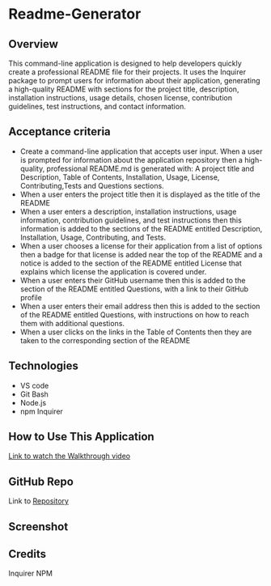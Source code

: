 # Readme-Generator

## Overview

This command-line application is designed to help developers quickly create a professional README file for their projects. It uses the Inquirer package to prompt users for information about their application, generating a high-quality README with sections for the project title, description, installation instructions, usage details, chosen license, contribution guidelines, test instructions, and contact information.

## Acceptance criteria
- Create a command-line application that accepts user input.
When a user is prompted for information about the application repository then a high-quality, professional README.md is generated with: A project title and Description, Table of Contents, Installation, Usage, License, Contributing,Tests and Questions sections.
- When a user enters the project title then it is displayed as the title of the README
- When a user enters a description, installation instructions, usage information, contribution guidelines, and test instructions then this information is added to the sections of the README entitled Description, Installation, Usage, Contributing, and Tests.
- When a user chooses a license for their application from a list of options then a badge for that license is added near the top of the README and a notice is added to the section of the README entitled License that explains which license the application is covered under.
- When a user enters their GitHub username then this is added to the section of the README entitled Questions, with a link to their GitHub profile
- When a user enters their email address then this is added to the section of the README entitled Questions, with instructions on how to reach them with additional questions.
- When a user clicks on the links in the Table of Contents then they are taken to the corresponding section of the README

## Technologies
- VS code
- Git Bash
- Node.js
- npm Inquirer

## How to Use This Application
 <a href="">Link to watch the Walkthrough video</a>

## GitHub Repo

Link to <a href="https://github.com/Timiwesky/Readme-Generator">Repository</a>

## Screenshot


## Credits
Inquirer NPM